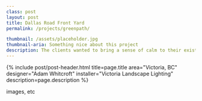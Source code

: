 ```yaml
---
class: post
layout: post
title: Dallas Road Front Yard
permalink: /projects/greenpath/

thumbnail: /assets/placeholder.jpg
thumbnail-aria: Something nice about this project
description: The clients wanted to bring a sense of calm to their existing space, replacing old fixtures with new and bringing their landscape lighting into their smart home.
---
```


{% 
include post/post-header.html 
title=page.title
area="Victoria, BC"
designer="Adam Whitcroft"
installer="Victoria Landscape Lighting"
description=page.description
%}

images, etc